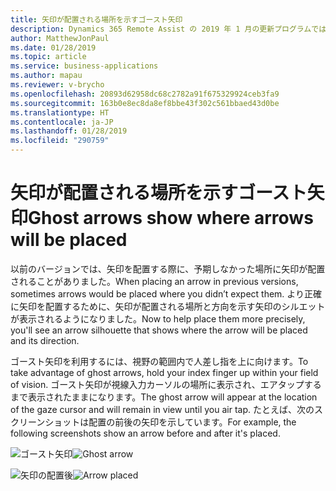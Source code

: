 ```yaml
---
title: 矢印が配置される場所を示すゴースト矢印
description: Dynamics 365 Remote Assist の 2019 年 1 月の更新プログラムでは、矢印を配置する前に、矢印が配置される場所を示すゴースト矢印が表示されます。
author: MatthewJonPaul
ms.date: 01/28/2019
ms.topic: article
ms.service: business-applications
ms.author: mapau
ms.reviewer: v-brycho
ms.openlocfilehash: 20893d62958dc68c2782a91f675329924ceb3fa9
ms.sourcegitcommit: 163b0e8ec8da8ef8bbe43f302c561bbaed43d0be
ms.translationtype: HT
ms.contentlocale: ja-JP
ms.lasthandoff: 01/28/2019
ms.locfileid: "290759"
---
```

# <a name="ghost-arrows-show-where-arrows-will-be-placed"></a><span data-ttu-id="b997c-103">矢印が配置される場所を示すゴースト矢印</span><span class="sxs-lookup"><span data-stu-id="b997c-103">Ghost arrows show where arrows will be placed</span></span>

<span data-ttu-id="b997c-104">以前のバージョンでは、矢印を配置する際に、予期しなかった場所に矢印が配置されることがありました。</span><span class="sxs-lookup"><span data-stu-id="b997c-104">When placing an arrow in previous versions, sometimes arrows would be placed where you didn’t expect them.</span></span> <span data-ttu-id="b997c-105">より正確に矢印を配置するために、矢印が配置される場所と方向を示す矢印のシルエットが表示されるようになりました。</span><span class="sxs-lookup"><span data-stu-id="b997c-105">Now to help place them more precisely, you'll see an arrow silhouette that shows where the arrow will be placed and its direction.</span></span> 

<span data-ttu-id="b997c-106">ゴースト矢印を利用するには、視野の範囲内で人差し指を上に向けます。</span><span class="sxs-lookup"><span data-stu-id="b997c-106">To take advantage of ghost arrows, hold your index finger up within your field of vision.</span></span> <span data-ttu-id="b997c-107">ゴースト矢印が視線入力カーソルの場所に表示され、エアタップするまで表示されたままになります。</span><span class="sxs-lookup"><span data-stu-id="b997c-107">The ghost arrow will appear at the location of the gaze cursor and will remain in view until you air tap.</span></span> <span data-ttu-id="b997c-108">たとえば、次のスクリーンショットは配置の前後の矢印を示しています。</span><span class="sxs-lookup"><span data-stu-id="b997c-108">For example, the following screenshots show an arrow before and after it's placed.</span></span>

<span data-ttu-id="b997c-109">![ゴースト矢印](media/ghost-arrow-before.PNG "ゴースト矢印")</span><span class="sxs-lookup"><span data-stu-id="b997c-109">![Ghost arrow](media/ghost-arrow-before.PNG "Ghost arrow")</span></span>

<span data-ttu-id="b997c-110">![矢印の配置後](media/ghost-arrow-after.PNG "矢印の配置後")</span><span class="sxs-lookup"><span data-stu-id="b997c-110">![Arrow placed](media/ghost-arrow-after.PNG "Arrow placed")</span></span>
